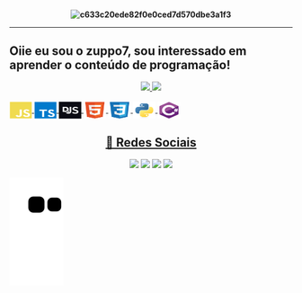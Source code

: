 <h4 align="center">
 
![c633c20ede82f0e0ced7d570dbe3a1f3](https://user-images.githubusercontent.com/70382532/138322189-2db8df52-9dcb-40a0-88a8-c365466bd33d.gif)

<hr>



## Oiie eu sou o zuppo7, sou interessado em aprender o conteúdo de programação!
<div align="center">
  <a href="https://github.com/zupporiano">
  <img height="180em" src="https://github-readme-stats.vercel.app/api?username=zupporiano&show_icons=true&theme=dark&include_all_commits=true&count_private=true"/>
  <img height="180em" src="https://github-readme-stats.vercel.app/api/top-langs/?username=zupporiano&layout=compact&langs_count=7&theme=dark"/>
</div>
<div style="display: inline_block"><br>
  <img align="center" alt="Zuppo-Js" height="30" width="40" src="https://raw.githubusercontent.com/devicons/devicon/master/icons/javascript/javascript-plain.svg">
  <img align="center" alt="Zuppo-Ts" height="30" width="40" src="https://raw.githubusercontent.com/devicons/devicon/master/icons/typescript/typescript-plain.svg">
  <img align="center" alt="Zuppo-Discord.js" height="30" width="40" src="https://raw.githubusercontent.com/devicons/devicon/master/icons/discordjs/discordjs-original.svg">
  <img align="center" alt="Zuppo-HTML" height="30" width="40" src="https://raw.githubusercontent.com/devicons/devicon/master/icons/html5/html5-original.svg">
  <img align="center" alt="Zuppo-CSS" height="30" width="40" src="https://raw.githubusercontent.com/devicons/devicon/master/icons/css3/css3-original.svg">
  <img align="center" alt="Zuppo-Python" height="30" width="40" src="https://raw.githubusercontent.com/devicons/devicon/master/icons/python/python-original.svg">
  <img align="center" alt="Zuppo-Csharp" height="30" width="40" src="https://raw.githubusercontent.com/devicons/devicon/master/icons/csharp/csharp-original.svg">
</div>
  




<div align="center">
    <h2💾 Redes Sociais</h2>
 <h2>💾 Redes Sociais</h2>
</div>
<p align="center">
  <a href="https://youtube.com/channel/UCG0YMdfU23lgit7Vm06ZOFg" target="_blank"><img src="https://img.shields.io/badge/YouTube-FF0000?style=for-the-badge&logo=youtube&logoColor=white" target="_blank"></a>
  <a href="https://instagram.com/zupporiano" target="_blank"><img src="https://img.shields.io/badge/-Instagram-%23E4405F?style=for-the-badge&logo=instagram&logoColor=white" target="_blank"></a>
 	<a href="https://www.twitter.com/zupporiano" target="_blank"><img src="https://img.shields.io/badge/Twitter-1DA1F2?style=for-the-badge&logo=twitter&logoColor=white" target="_blank"></a>
 <a href="https://discord.com/users/945518465899429978" target="_blank"><img src="https://img.shields.io/badge/Meu Perfil-7289DA?style=for-the-badge&logo=discord&logoColor=white" target="_blank"></a> 

    
</p>

  ![Snake animation](https://github.com/rafaballerini/rafaballerini/blob/output/github-contribution-grid-snake.svg)
 
</div>

<!---
zupporiano/zupporiano is a ✨ special ✨ repository because its `README.md` (this file) appears on your GitHub profile.
You can click the Preview link to take a look at your changes.
--->
